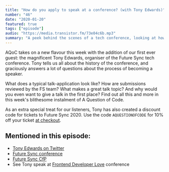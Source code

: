```yaml
---
title: "How do you apply to speak at a conference? (with Tony Edwards)"
number: "46"
date: "2020-01-20"
featured: true
tags: ["episode"]
audio: "https://media.transistor.fm/73e04c6b.mp3"
summary: "A peek behind the scenes of a tech conference, looking at how talks are selected and prepared."
---
```


AQoC takes on a new flavour this week with the addition of our first ever guest: the magnificent Tony Edwards, organiser of the Future Sync tech conference. Tony tells us all about the history of the conference, and graciously answers a lot of questions about the process of becoming a speaker.

What does a typical talk-application look like? How are submissions reviewed by the FS team? What makes a great talk topic? And why would you even want to give a talk in the first place? Find out all this and more in this week's blithesome instalment of A Question of Code.

As an extra special treat for our listeners, Tony has also created a discount code for tickets to Future Sync 2020. Use the code `AQUESTIONOFCODE` for 10% off your ticket [at checkout](https://futuresync.co.uk/bookyourticket.php).

## Mentioned in this episode:

* [Tony Edwards on Twitter](https://twitter.com/tonyedwardspz)
* [Future Sync conference](https://futuresync.co.uk/)
* [Future Sync CfP](https://docs.google.com/forms/d/e/1FAIpQLSfvigF0eLz3kppTpOzyfk0-AaIw4z075gW6rP-mPkbBZMEmvw/viewform)
* See Tony speak at [Frontend Developer Love](https://www.frontenddeveloperlove.com/) conference
